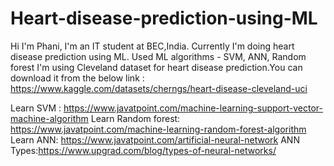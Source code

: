 # Heart-disease-prediction-using-ML
Hi I'm Phani, I'm an IT student at BEC,India.
Currently I'm doing heart disease prediction using ML.
Used ML algorithms - SVM, ANN, Random forest
I'm using Cleveland dataset for heart disease prediction.You can download it from the below link :
 https://www.kaggle.com/datasets/cherngs/heart-disease-cleveland-uci

Learn SVM : https://www.javatpoint.com/machine-learning-support-vector-machine-algorithm
Learn Random forest: https://www.javatpoint.com/machine-learning-random-forest-algorithm
Learn ANN: https://www.javatpoint.com/artificial-neural-network
    ANN Types:https://www.upgrad.com/blog/types-of-neural-networks/

